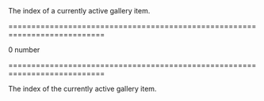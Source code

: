 <!--**
/*-------------------------------------------
    Auto-generated file. Do not modify.
-------------------------------------------

**-->
<!--d-->The index of a currently active gallery item.<!--/d-->
===========================================================================
<!--default-->0<!--/default-->
<!--type-->number<!--/type-->
===========================================================================

<!--shortDescription-->
The index of the currently active gallery item.
<!--/shortDescription-->

<!--fullDescription-->

<!--/fullDescription-->